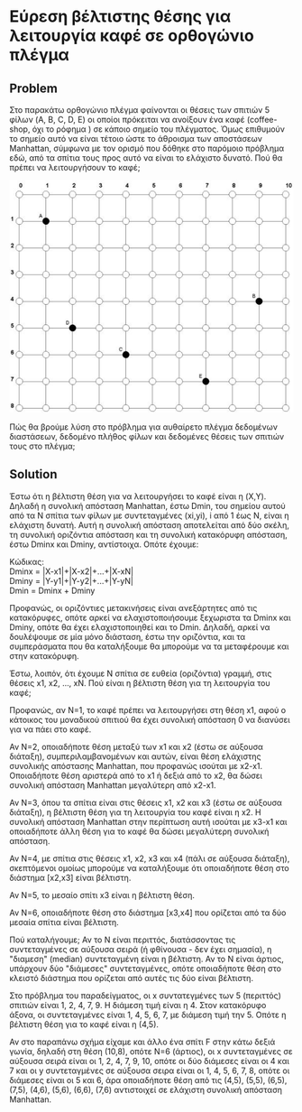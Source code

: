 # Εύρεση βέλτιστης θέσης για λειτουργία καφέ σε ορθογώνιο πλέγμα
## Problem
Στο παρακάτω ορθογώνιο πλέγμα φαίνονται οι θέσεις των σπιτιών 5 φίλων (A, B, C, D, E) οι οποίοι πρόκειται να ανοίξουν ένα καφέ (coffee-shop, όχι το ρόφημα  ) σε κάποιο σημείο του πλέγματος. Όμως επιθυμούν το σημείο αυτό να είναι τέτοιο ώστε το άθροισμα των αποστάσεων Manhattan, σύμφωνα με τον ορισμό που δόθηκε στο παρόμοιο πρόβλημα εδώ, από τα σπίτια τους προς αυτό να είναι το ελάχιστο δυνατό. Πού θα πρέπει να λειτουργήσουν το καφέ;  

![alt text](coffeeshop.jpg)    
  
Πώς θα βρούμε λύση στο πρόβλημα για αυθαίρετο πλέγμα δεδομένων διαστάσεων, δεδομένο πλήθος φίλων και δεδομένες θέσεις των σπιτιών τους στο πλέγμα;
## Solution
Έστω ότι η βέλτιστη θέση για να λειτουργήσει το καφέ είναι η (X,Y). Δηλαδή η συνολική απόσταση Manhattan, έστω Dmin, του σημείου αυτού από τα N σπίτια των φίλων με συντεταγμένες (xi,yi), i από 1 έως N, είναι η ελάχιστη δυνατή. Αυτή η συνολική απόσταση αποτελείται από δύο σκέλη, τη συνολική οριζόντια απόσταση και τη συνολική κατακόρυφη απόσταση, έστω Dminx και Dminy, αντίστοιχα. Οπότε έχουμε:

Κώδικας:  
Dminx = |X-x1|+|X-x2|+...+|X-xN|  
Dminy = |Y-y1|+|Y-y2|+...+|Y-yN|  
Dmin = Dminx + Dminy  

Προφανώς, οι οριζόντιες μετακινήσεις είναι ανεξάρτητες από τις κατακόρυφες, οπότε αρκεί να ελαχιστοποιήσουμε ξεχωριστα τα Dminx και Dminy, οπότε θα έχει ελαχιστοποιηθεί και το Dmin. Δηλαδή, αρκεί να δουλέψουμε σε μία μόνο διάσταση, έστω την οριζόντια, και τα συμπεράσματα που θα καταλήξουμε θα μπορούμε να τα μεταφέρουμε και στην κατακόρυφη.

Έστω, λοιπόν, ότι έχουμε N σπίτια σε ευθεία (οριζόντια) γραμμή, στις θέσεις x1, x2, ..., xN. Πού είναι η βέλτιστη θέση για τη λειτουργία του καφέ;

Προφανώς, αν N=1, το καφέ πρέπει να λειτουργήσει στη θέση x1, αφού ο κάτοικος του μοναδικού σπιτιού θα έχει συνολική απόσταση 0 να διανύσει για να πάει στο καφέ.

Αν N=2, οποιαδήποτε θέση μεταξύ των x1 και x2 (έστω σε αύξουσα διάταξη), συμπεριλαμβανομένων και αυτών, είναι θέση ελάχιστης συνολικής απόστασης Manhattan, που προφανώς ισούται με x2-x1. Οποιαδήποτε θέση αριστερά από το x1 ή δεξιά από το x2, θα δώσει συνολική απόσταση Manhattan μεγαλύτερη από x2-x1.

Αν N=3, όπου τα σπίτια είναι στις θέσεις x1, x2 και x3 (έστω σε αύξουσα διάταξη), η βέλτιστη θέση για τη λειτουργία του καφέ είναι η x2. Η συνολική απόσταση Manhattan στην περίπτωση αυτή ισούται με x3-x1 και οποιαδήποτε άλλη θέση για το καφέ θα δώσει μεγαλύτερη συνολική απόσταση.

Αν N=4, με σπίτια στις θέσεις x1, x2, x3 και x4 (πάλι σε αύξουσα διάταξη), σκεπτόμενοι ομοίως μπορούμε να καταλήξουμε ότι οποιαδήποτε θέση στο διάστημα [x2,x3] είναι βέλτιστη.

Αν N=5, το μεσαίο σπίτι x3 είναι η βέλτιστη θέση.

Αν N=6, οποιαδήποτε θέση στο διάστημα [x3,x4] που ορίζεται από τα δύο μεσαία σπίτια είναι βέλτιστη.

Πού καταλήγουμε; Αν το N είναι περιττός, διατάσσοντας τις συντεταγμένες σε αύξουσα σειρά (ή φθίνουσα - δεν έχει σημασία), η "διαμεση" (median) συντεταγμένη είναι η βέλτιστη. Αν το N είναι άρτιος, υπάρχουν δύο "διάμεσες" συντεταγμένες, οπότε οποιαδήποτε θέση στο κλειστό διάστημα που ορίζεται από αυτές τις δύο είναι βέλτιστη.

Στο πρόβλημα του παραδείγματος, οι x συντατεγμένες των 5 (περιττός) σπιτιών είναι 1, 2, 4, 7, 9. Η διάμεση τιμή είναι η 4. Στον κατακόρυφο άξονα, οι συντεταγμένες είναι 1, 4, 5, 6, 7, με διάμεση τιμή την 5. Οπότε η βέλτιστη θέση για το καφέ είναι η (4,5).

Αν στο παραπάνω σχήμα είχαμε και άλλο ένα σπίτι F στην κάτω δεξιά γωνία, δηλαδή στη θέση (10,8), οπότε N=6 (άρτιος), οι x συντεταγμένες σε αύξουσα σειρά είναι οι 1, 2, 4, 7, 9, 10, οπότε οι δύο διάμεσες είναι οι 4 και 7 και οι y συντεταγμένες σε αύξουσα σειρα είναι οι 1, 4, 5, 6, 7, 8, οπότε οι διάμεσες είναι οι 5 και 6, άρα οποιαδήποτε θέση από τις (4,5), (5,5), (6,5), (7,5), (4,6), (5,6), (6,6), (7,6) αντιστοιχεί σε ελάχιστη συνολική απόσταση Manhattan.